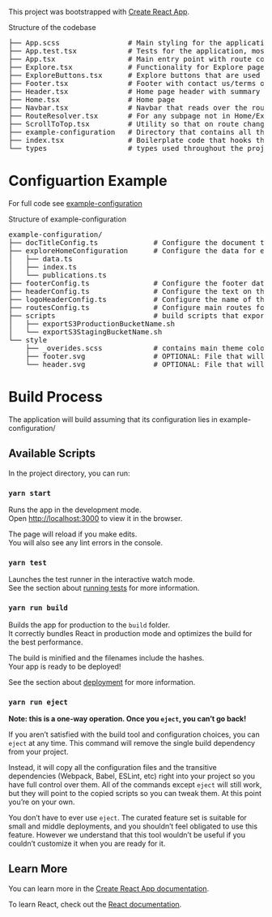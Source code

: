 This project was bootstrapped with [Create React App](https://github.com/facebook/create-react-app).

Structure of the codebase
<pre>
├── App.scss                # Main styling for the application, uses variables from example-configuration/_overrides.scss
├── App.test.tsx            # Tests for the application, most functionality exists in SRC, so tests are lightweight
├── App.tsx                 # Main entry point with route configuration
├── Explore.tsx             # Functionality for Explore page
├── ExploreButtons.tsx      # Explore buttons that are used both on the home page and the explore page
├── Footer.tsx              # Footer with contact us/terms of service
├── Header.tsx              # Home page header with summary and title
├── Home.tsx                # Home page
├── Navbar.tsx              # Navbar that reads over the routes in example-configuration
├── RouteResolver.tsx       # For any subpage not in Home/Explore this hooks up the configuration to that URL
├── ScrollToTop.tsx         # Utility so that on route change the page starts at the top
├── example-configuration   # Directory that contains all the configuration for the app
├── index.tsx               # Boilerplate code that hooks the application up with index.html
└── types                   # types used throughout the project
</pre>

# Configuartion Example
For full code see [example-configuration](https://github.com/portals/portal-app-template/src/example-configuration)

Structure of example-configuration
<pre>
example-configuration/
├── docTitleConfig.ts             # Configure the document title
├── exploreHomeConfiguration      # Configure the data for explore and home page
│   ├── data.ts
│   ├── index.ts
│   └── publications.ts
├── footerConfig.ts               # Configure the footer data -- terms of use, contact us
├── headerConfig.ts               # Configure the text on the header of the home page
├── logoHeaderConfig.ts           # Configure the name of the app with either text or svg export
├── routesConfig.ts               # Configure main routes for the app -- what is available and what synapse object is maps too
├── scripts                       # build scripts that export s3 bucket names
│   ├── exportS3ProductionBucketName.sh
│   └── exportS3StagingBucketName.sh
└── style
    ├── _overides.scss            # contains main theme colors
    ├── footer.svg                # OPTIONAL: File that will be used for background-img on home page header 
    └── header.svg                # OPTIONAL: File that will be used for background-img on home page header
</pre>

# Build Process
The application will build assuming that its configuration lies in example-configuration/

## Available Scripts

In the project directory, you can run:

### `yarn start`

Runs the app in the development mode.<br>
Open [http://localhost:3000](http://localhost:3000) to view it in the browser.

The page will reload if you make edits.<br>
You will also see any lint errors in the console.

### `yarn test`

Launches the test runner in the interactive watch mode.<br>
See the section about [running tests](https://facebook.github.io/create-react-app/docs/running-tests) for more information.

### `yarn run build`

Builds the app for production to the `build` folder.<br>
It correctly bundles React in production mode and optimizes the build for the best performance.

The build is minified and the filenames include the hashes.<br>
Your app is ready to be deployed!

See the section about [deployment](https://facebook.github.io/create-react-app/docs/deployment) for more information.

### `yarn run eject`

**Note: this is a one-way operation. Once you `eject`, you can’t go back!**

If you aren’t satisfied with the build tool and configuration choices, you can `eject` at any time. This command will remove the single build dependency from your project.

Instead, it will copy all the configuration files and the transitive dependencies (Webpack, Babel, ESLint, etc) right into your project so you have full control over them. All of the commands except `eject` will still work, but they will point to the copied scripts so you can tweak them. At this point you’re on your own.

You don’t have to ever use `eject`. The curated feature set is suitable for small and middle deployments, and you shouldn’t feel obligated to use this feature. However we understand that this tool wouldn’t be useful if you couldn’t customize it when you are ready for it.

## Learn More

You can learn more in the [Create React App documentation](https://facebook.github.io/create-react-app/docs/getting-started).

To learn React, check out the [React documentation](https://reactjs.org/).

